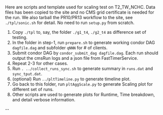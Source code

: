 Here are scripts and template used for scaling test on T2_TW_NCHC. Data files has been copied to the site and no CMS grid certificate is needed for the run.
We also tarball the PR10/PR13 workflow to the site, see `./tpl/sonic.sh` for detail. No need to run `setup.py` from scratch.

1) Copy `./tpl` to, say, the folder `./g1_t4`, `./g2_t4` as difference set of testing.
2) In the folder in step-1, run `prepare.sh` to generate working condor DAG `dagfile.dag` and subfolder `qNNN` for # of clients.
3) Submit condor DAG by `condor_submit_dag dagfile.dag`. Each run should output the cmsRun logs and a json file from FastTimerService.
4) Repeat 2-3 for other cases.
4) Run `. ../collect_runs_sync.sh` to generate summary in `runs.dat` and `sync_tput.dat`.
5) (optional) Run `../pltTimeline.py` to generate timeline plot.
6) Go back to this folder, run `pltAggScale.py` to generate Scaling plot for different set of runs.
7) Other scripts are used to generate plots for Runtime, Time breakdown, and detail verbose information.

--